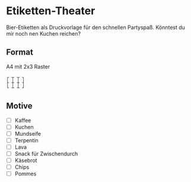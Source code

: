 # Etiketten-Theater
Bier-Etiketten als Druckvorlage für den schnellen Partyspaß. Könntest du mir noch nen Kuchen reichen? 

## Format

A4 mit 2x3 Raster

```
┌ ┬ ┬ ┐
├ ┼ ┼ ┤
└ ┴ ┴ ┘
```

## Motive

- [ ] Kaffee
- [ ] Kuchen
- [ ] Mundseife
- [ ] Terpentin
- [ ] Lava
- [ ] Snack für Zwischendurch
- [ ] Käsebrot
- [ ] Chips
- [ ] Pommes
